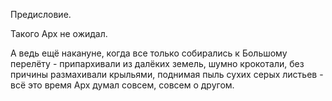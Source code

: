 Предисловие.

Такого Арх не ожидал.

А ведь ещё накануне, когда все только собирались к Большому перелёту - припархивали из далёких земель, шумно крокотали, без причины размахивали крыльями, поднимая пыль сухих серых листьев - всё это время Арх думал совсем, совсем о другом.
